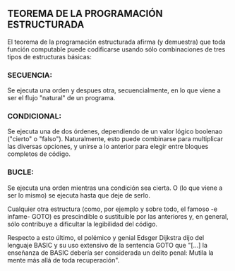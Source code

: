 ## TEOREMA DE LA PROGRAMACIÓN ESTRUCTURADA

El teorema de la programación estructurada afirma (y demuestra) que toda función computable puede codificarse usando sólo combinaciones de tres tipos de estructuras básicas:

### SECUENCIA:

Se ejecuta una orden y despues otra, secuencialmente, en lo que viene a ser el flujo "natural" de un programa.

### CONDICIONAL:

Se ejecuta una de dos órdenes, dependiendo de un valor lógico boolenao ("cierto" o "falso"). Naturalmente, esto puede combinarse para multiplicar las diversas opciones, y unirse a lo anterior para elegir entre bloques completos de código.

### BUCLE:

Se ejecuta una orden mientras una condición sea cierta. O (lo que viene a ser lo mismo) se ejecuta hasta que deje de serlo.

Cualquier otra estructura (como, por ejemplo y sobre todo, el famoso -e infame- GOTO) es prescindible o sustituible por las anteriores y, en general, sólo contribuye a dificultar la legibilidad del código.

Respecto a esto último, el polémico y genial Edsger Dijkstra dijo del lenguaje BASIC y su uso extensivo de la sentencia GOTO que "[...] la enseñanza de BASIC debería ser considerada un delito penal: Mutila la mente más allá de toda recuperación".
